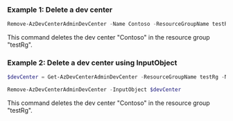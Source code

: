 ### Example 1: Delete a dev center
```powershell
Remove-AzDevCenterAdminDevCenter -Name Contoso -ResourceGroupName testRg
```
This command deletes the dev center "Contoso" in the resource group "testRg".

### Example 2: Delete a dev center using InputObject
```powershell
$devCenter = Get-AzDevCenterAdminDevCenter -ResourceGroupName testRg -Name Contoso

Remove-AzDevCenterAdminDevCenter -InputObject $devCenter
```
This command deletes the dev center "Contoso" in the resource group "testRg".

